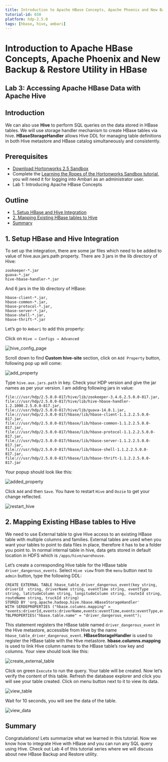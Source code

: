 ```yaml
---
title: Introduction to Apache HBase Concepts, Apache Phoenix and New Backup & Restore Utility in HBase
tutorial-id: 650
platform: hdp-2.5.0
tags: [hbase, hive, ambari]
---
```


# Introduction to Apache HBase Concepts, Apache Phoenix and New Backup & Restore Utility in HBase

## Lab 3: Accessing Apache HBase Data with Apache Hive

## Introduction

We can also use **Hive** to perform SQL queries on the data stored in HBase tables. We will use storage handler mechanism to create HBase tables via hive. **HBaseStorageHandler** allows Hive DDL for managing table definitions in both Hive metastore and HBase catalog simultaneously and consistently.

## Prerequisites

-   [Download Hortonworks 2.5 Sandbox](https://hortonworks.com/downloads/#sandbox)
-   Complete the [Learning the Ropes of the Hortonworks Sandbox tutorial,](https://hortonworks.com/hadoop-tutorial/learning-the-ropes-of-the-hortonworks-sandbox/) you will need it for logging into Ambari as an administrator user.
-   Lab 1: Introducing Apache HBase Concepts

## Outline

-   [1. Setup HBase and Hive Integration](#setup-hbase-hive-integration)
-   [2. Mapping Existing HBase tables to Hive](#mapping-hbase-tables-hive)
-   [Summary](#summary)

## 1. Setup HBase and Hive Integration <a id="setup-hbase-hive-integration"></a>

To set up the integration, there are some jar files which need to be added to value of hive.aux.jars.path property. There are 3 jars in the lib directory of Hive:

~~~
zookeeper-*.jar
guava-*.jar
hive-hbase-handler-*.jar
~~~

And 6 jars in the lib directory of HBase:

~~~
hbase-client-*.jar,
hbase-common-*.jar,
hbase-protocol-*.jar,
hbase-server-*.jar,
hbase-shell-*.jar,
hbase-thrift-*.jar
~~~

Let’s go to `Ambari` to add this property:

Click on `Hive → Configs → Advanced`

![hive_config_page](assets/hive_config_page.png)

Scroll down to find **Custom hive-site** section, click on `Add Property` button, following pop up will come:

![add_property](assets/add_property.png)

Type `hive.aux.jars.path` in key. Check your HDP version and give the jar names as per your version. I am adding following jars in value:

~~~
file:///usr/hdp/2.5.0.0-817/hive/lib/zookeeper-3.4.6.2.5.0.0-817.jar,
file:///usr/hdp/2.5.0.0-817/hive/lib/hive-hbase-handler-1.2.1000.2.5.0.0-817.jar,
file:///usr/hdp/2.5.0.0-817/hive/lib/guava-14.0.1.jar,
file:///usr/hdp/2.5.0.0-817/hbase/lib/hbase-client-1.1.2.2.5.0.0-817.jar,
file:///usr/hdp/2.5.0.0-817/hbase/lib/hbase-common-1.1.2.2.5.0.0-817.jar,
file:///usr/hdp/2.5.0.0-817/hbase/lib/hbase-protocol-1.1.2.2.5.0.0-817.jar,
file:///usr/hdp/2.5.0.0-817/hbase/lib/hbase-server-1.1.2.2.5.0.0-817.jar,
file:///usr/hdp/2.5.0.0-817/hbase/lib/hbase-shell-1.1.2.2.5.0.0-817.jar,
file:///usr/hdp/2.5.0.0-817/hbase/lib/hbase-thrift-1.1.2.2.5.0.0-817.jar
~~~

Your popup should look like this:

![added_property](assets/added_property.png)

Click `Add` and then `Save`. You have to restart `Hive` and `Oozie` to get your change reflected.

![restart_hive](assets/restart_hive.png)

## 2. Mapping Existing HBase tables to Hive <a id="mapping-hbase-tables-hive"></a>

We need to use External table to give Hive access to an existing HBase table with multiple columns and families. External tables are used when you want your tables to point to data files in place, therefore it has to be a folder you point to. In normal internal table in hive, data gets stored in default location in HDFS which is `/apps/hive/warehouse`.

Let’s create a corresponding Hive table for the HBase table `driver_dangerous_events`.
Select `Hive view` from the `menu` button next to `admin` button, type the following DDL:

~~~
CREATE EXTERNAL TABLE hbase_table_driver_dangerous_event(key string, driverId  string, driverName string, eventTime string, eventType string, latitudeColumn string, longitudeColumn string, routeId string, routeName string, truckId string)
STORED BY 'org.apache.hadoop.hive.hbase.HBaseStorageHandler'
WITH SERDEPROPERTIES ("hbase.columns.mapping" = "events:driverId,events:driverName,events:eventTime,events:eventType,events:latitudeColumn,events:longitudeColumn,events:routeId,events:routeName,events:truckId")
TBLPROPERTIES("hbase.table.name" = "driver_dangerous_event");
~~~

This statement registers the HBase table named `driver_dangerous_event` in the Hive metastore, accessible from Hive by the name `hbase_table_driver_dangerous_event`.
**HBaseStorageHandler** is used to register the HBase table with the Hive metastore.
**hbase.columns.mapping** is used to link Hive column names to the HBase table’s row key and columns. Your view should look like this:

![create_external_table](assets/create_external_table.png)

Click on green `Execute` to run the query. Your table will be created. Now let’s verify the content of this table. Refresh the database explorer and click you will see your table created. Click on menu button next to it to view its data.

![view_table](assets/view_table.png)

Wait for 10 seconds, you will see the data of the table.

![view_data](assets/view_data.png)

## Summary <a id="summary"></a>

Congratulations! Lets summarize what we learned in this tutorial. Now we know how to integrate Hive with HBase and you can run any SQL query using Hive. Check out Lab 4 of this tutorial series where we will discuss about new HBase Backup and Restore utility.

